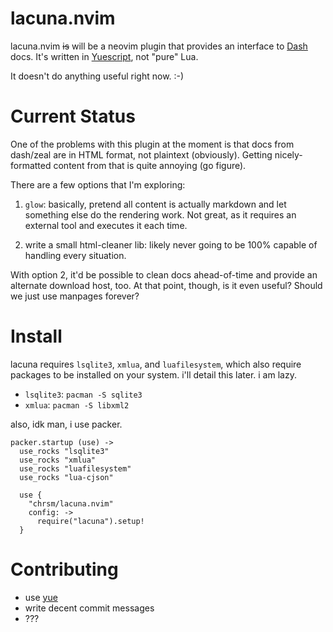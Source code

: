 lacuna.nvim
======

lacuna.nvim ~~is~~ will be a neovim plugin that provides an interface to [Dash][1] docs.
It's written in [Yuescript][2], not "pure" Lua.

It doesn't do anything useful right now. :-)


Current Status
=======

One of the problems with this plugin at the moment is that docs from dash/zeal
are in HTML format, not plaintext (obviously). Getting nicely-formatted content
from that is quite annoying (go figure).

There are a few options that I'm exploring:

1. `glow`: basically, pretend all content is actually markdown and let something
  else do the rendering work. Not great, as it requires an external tool and
  executes it each time.

2. write a small html-cleaner lib: likely never going to be 100% capable of
  handling every situation.

With option 2, it'd be possible to clean docs ahead-of-time and provide an
alternate download host, too. At that point, though, is it even useful?
Should we just use manpages forever?

Install
=======

lacuna requires `lsqlite3`, `xmlua`, and `luafilesystem`, which also require packages to be
installed on your system. i'll detail this later. i am lazy.

- `lsqlite3`: `pacman -S sqlite3`
- `xmlua`: `pacman -S libxml2`

also, idk man, i use packer.

```moonscript
packer.startup (use) ->
  use_rocks "lsqlite3"
  use_rocks "xmlua"
  use_rocks "luafilesystem"
  use_rocks "lua-cjson"

  use {
    "chrsm/lacuna.nvim"
    config: ->
      require("lacuna").setup!
  }
```


Contributing
============

- use [yue][2]
- write decent commit messages
- ???


[1]: https://www.kapeli.com/dash
[2]: https://github.com/pigpigyyy/Yuescript
